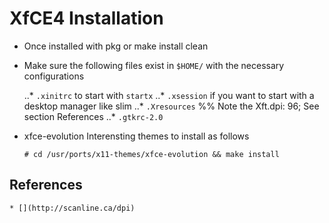 # XfCE4 Installation

  * Once installed with pkg or make install clean

  * Make sure the following files exist in `$HOME/` with the necessary configurations

    ..* `.xinitrc`  to start with `startx`
    ..* `.xsession` if you want to start with a desktop manager like slim
    ..* `.Xresources` %% Note the Xft.dpi: 96; See section References
    ..* `.gtkrc-2.0`


  * xfce-evolution
    Interensting themes to install as follows

    ```
    # cd /usr/ports/x11-themes/xfce-evolution && make install
    ```

## References
    * [](http://scanline.ca/dpi)
